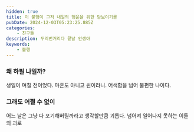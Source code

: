```yaml
---
hidden: true
title: 이 불행이 그저 내일의 행운을 위한 담보이기를
pubDate: 2024-12-03T05:23:25.885Z
categories:
    - 친구들
description: 두리번거리다 끝날 인생아
keywords:
    - 불행
---
```

### 왜 하필 나일까?

생일이 며칠 전이었다. 마흔도 아니고 쉰이라니. 어색함을 넘어 불편한 나이다.

### 그래도 어쩔 수 없이

어느 날은 그냥 다 포기해버릴까라고 생각할만큼 괴롭다. 넘어져 일어나지 못하는 이들의 괴로

